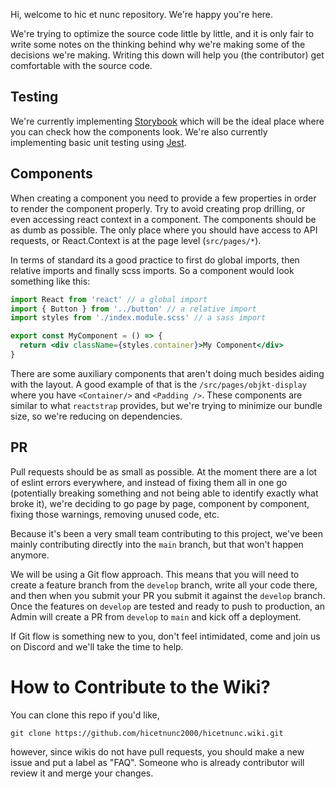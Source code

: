 Hi, welcome to hic et nunc repository. We're happy you're here.

We're trying to optimize the source code little by little, and it is only fair to write some notes on the thinking behind why we're making some of the decisions we're making. Writing this down will help you (the contributor) get comfortable with the source code.

## Testing

We're currently implementing [Storybook](https://storybook.js.org/) which will be the ideal place where you can check how the components look. We're also currently implementing basic unit testing using [Jest](https://jestjs.io/).

## Components

When creating a component you need to provide a few properties in order to render the component properly. Try to avoid creating prop drilling, or even accessing react context in a component. The components should be as dumb as possible. The only place where you should have access to API requests, or React.Context is at the page level (`src/pages/*`).

In terms of standard its a good practice to first do global imports, then relative imports and finally scss imports. So a component would look something like this:

```jsx
import React from 'react' // a global import
import { Button } from '../button' // a relative import
import styles from './index.module.scss' // a sass import

export const MyComponent = () => {
  return <div className={styles.container}>My Component</div>
}
```

There are some auxiliary components that aren't doing much besides aiding with the layout. A good example of that is the `/src/pages/objkt-display` where you have `<Container/>` and `<Padding />`. These components are similar to what `reactstrap` provides, but we're trying to minimize our bundle size, so we're reducing on dependencies.

## PR

Pull requests should be as small as possible. At the moment there are a lot of eslint errors everywhere, and instead of fixing them all in one go (potentially breaking something and not being able to identify exactly what broke it), we're deciding to go page by page, component by component, fixing those warnings, removing unused code, etc.

Because it's been a very small team contributing to this project, we've been mainly contributing directly into the `main` branch, but that won't happen anymore.

We will be using a Git flow approach. This means that you will need to create a feature branch from the `develop` branch, write all your code there, and then when you submit your PR you submit it against the `develop` branch. Once the features on `develop` are tested and ready to push to production, an Admin will create a PR from `develop` to `main` and kick off a deployment.

If Git flow is something new to you, don't feel intimidated, come and join us on Discord and we'll take the time to help.

# How to Contribute to the Wiki?
You can clone this repo if you'd like,

`git clone https://github.com/hicetnunc2000/hicetnunc.wiki.git`

however, since wikis do not have pull requests, you should make a new issue and put a label as "FAQ". Someone who is already contributor will review it and merge your changes.